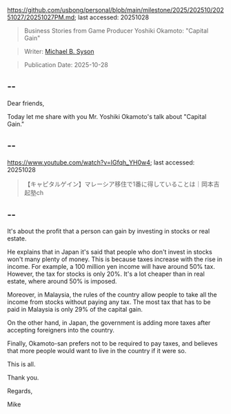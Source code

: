 https://github.com/usbong/personal/blob/main/milestone/2025/202510/20251027/20251027PM.md; last accessed: 20251028

> Business Stories from Game Producer Yoshiki Okamoto: "Capital Gain"

> Writer: [Michael B. Syson](https://www.linkedin.com/in/michaelsyson/)

> Publication Date: 2025-10-28

## --

Dear friends,

Today let me share with you Mr. Yoshiki Okamoto's talk about "Capital Gain."

## --

https://www.youtube.com/watch?v=IGfqh_YH0w4; last accessed: 20251028

> 【キャピタルゲイン】マレーシア移住で1番に得していることは｜岡本吉起塾ch

## --

It's about the profit that a person can gain by investing in stocks or real estate.

He explains that in Japan it's said that people who don't invest in stocks won't many plenty of money. This is because taxes increase with the rise in income. For example, a 100 million yen income will have around 50% tax. However, the tax for stocks is only 20%. It's a lot cheaper than in real estate, where around 50% is imposed.

Moreover, in Malaysia, the rules of the country allow people to take all the income from stocks without paying any tax. The most tax that has to be paid in Malaysia is only 29% of the capital gain.

On the other hand, in Japan, the government is adding more taxes after accepting foreigners into the country.

Finally, Okamoto-san prefers not to be required to pay taxes, and believes that more people would want to live in the country if it were so.

This is all.

Thank you.

Regards,

Mike